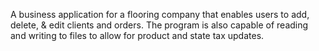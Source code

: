  A business application for a flooring company that enables users to add, delete, & edit clients and orders.
The program is also capable of reading and writing to files to allow for product and state tax updates. 
